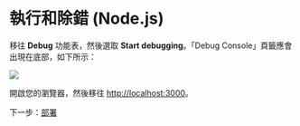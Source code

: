 # 執行和除錯 (Node.js)

移往 **Debug** 功能表，然後選取 **Start debugging**。「Debug Console」頁籤應會出現在底部，如下所示：

![](_media/nodejs/vs_code_debug.png) 

開啟您的瀏覽器，然後移往 [http://localhost:3000](http://localhost:3000)。

下一步：[部署](/zh-TW/deployment/)